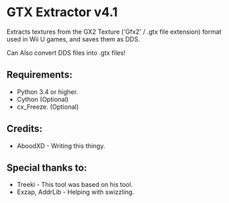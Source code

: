 # GTX Extractor v4.1
Extracts textures from the GX2 Texture ('Gfx2' / .gtx file extension) format used in Wii U games, and saves them as DDS.  
  
Can Also convert DDS files into .gtx files!  

## Requirements:
* Python 3.4 or higher.
* Cython (Optional)
* cx_Freeze. (Optional)

## Credits:
* AboodXD - Writing this thingy.

## Special thanks to:
* Treeki - This tool was based on his tool.
* Exzap, AddrLib - Helping with swizzling.